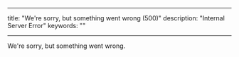 -----------------------

title: "We're sorry, but something went wrong (500)"
description: "Internal Server Error"
keywords: ""

-----------------------

We're sorry, but something went wrong.

